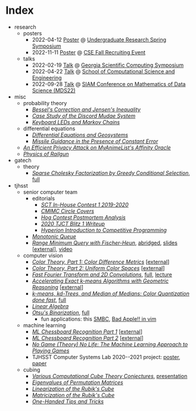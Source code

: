 # Index

- research
  - posters
    - 2022-04-12
      [Poster](./research/posters/2022-04-12-spring-symposium/poster.pdf)
      @ [Undergraduate Research Spring
      Symposium](https://symposium.urop.gatech.edu/)
    - 2022-11-11
      [Poster](./research/posters/2022-11-11-cse-recruiting/poster.pdf)
      @ [CSE Fall Recruiting
      Event](https://cse.gatech.edu/fall-2022-recruting-event)
  - talks
    - 2022-02-19
      [Talk](./research/talks/2022-02-19-gscs/presentation.pdf)
      @ [Georgia Scientific Computing
      Symposium](https://comp-physics.group/GSCS22/)
    - 2022-04-22
      [Talk](./research/talks/2022-04-22-cse/presentation.pdf)
      @ [School of Computational Science and
      Engineering](https://cse.gatech.edu/)
    - 2022-09-28
      [Talk](./research/talks/2022-09-28-mds/presentation.pdf)
      @ [SIAM Conference on Mathematics of Data Science (MDS22)](https://meetings.siam.org/sess/dsp_talk.cfm?p=122967)
- misc
  - probability theory
    - [_Bessel's Correction and Jensen's Inequality_](./misc/bessel-correction/bessel.pdf)
    - [_Case Study of the Discord Mudae System_](./misc/gacha-optimization/writeup.pdf)
    - [_Keyboard LEDs and Markov Chains_](./misc/keyboard-markov-chains/writeup.pdf)
  - differential equations
    - [_Differential Equations and Geosystems_](./misc/diffy-geosystems/geosystems.pdf)
    - [_Missile Guidance in the Presence of Constant Error_](./misc/missile-guidance/missile.pdf)
  - [_An Efficient Privacy Attack on MyAnimeList's Affinity Oracle_](./misc/mal-affinity-attack/writeup.pdf)
  - [_Physics of Railgun_](./misc/railgun/railgun.pdf)
- gatech
  - theory
    - [_Sparse Cholesky Factorization by Greedy Conditional Selection_](./gatech/theory/cholesky/handout.pdf),
      [full](./gatech/theory/cholesky/presentation.pdf)
- tjhsst
  - senior computer team
    - editorials
      - [_SCT In-House Contest 1 2019-2020_](./tjhsst/sct/editorials/2019sctq1/writeup.pdf)
      - [_CMIMC Circle Covers_](./tjhsst/sct/editorials/cmimc2021/writeup.pdf)
      - [_Hog Contest Postmortem Analysis_](./tjhsst/sct/editorials/cs61a-hog-contest/writeup.pdf)
      - [_2020 TJCT Blitz 1 Writeup_](./tjhsst/sct/editorials/ct-blitz1/writeup.pdf)
      - [_Hyperion Introduction to Competitive Programming_](./tjhsst/sct/editorials/hyperion-intro/writeup.pdf)
    - [_Monotonic Queue_](./tjhsst/sct/monotonic-queue/lecture.pdf)
    - [_Range Minimum Query with Fischer-Heun_](./tjhsst/sct/range-minimum-query/lecture.pdf),
      [abridged](./tjhsst/sct/abridged-rmq/lecture.pdf),
      [slides](./tjhsst/sct/range-minimum-query/slides.pdf)
      [[external](https://docs.google.com/presentation/d/1ciEmKE4fL4VOkCjlWj0ZSlNMEirYERIxEEVa8kII0DY/edit?usp=sharing)],
      [video](https://youtu.be/wqfwPICt-Tg)
  - computer vision
    - [_Color Theory, Part 1: Color Difference Metrics_](./tjhsst/cv/color-theory/part1.pdf)
      [[external](https://docs.google.com/presentation/d/1XlxeFMDeSFhnE3O-h7EvX-LEPMq4O18Dc1llNjYITZI/edit?usp=sharing)]
    - [_Color Theory, Part 2: Uniform Color Spaces_](./tjhsst/cv/color-theory/part2.pdf)
      [[external](https://docs.google.com/presentation/d/1KGOiKWH8d5PEPVF3700smOwqc6q4iCkpAeJycYwdl8E/edit?usp=sharing)]
    - [_Fast Fourier Transform and 2D Convolutions_](./tjhsst/cv/convolution/handout.pdf),
      [full](./tjhsst/cv/convolution/presentation.pdf),
      [lecture](./tjhsst/cv/convolution/lecture.pdf)
    - [_Accelerating Exact k-means Algorithms with Geometric Reasoning_](./tjhsst/cv/k-means/slides.pdf)
      [[external](https://docs.google.com/presentation/d/1U8PiAoVIe2rvfzQ_q9tECdlYfy-mHq6HnJUC45Wy9Y4/edit?usp=sharing)]
    - [_k-means, kd-Trees, and Median of Medians: Color Quantization done fast_](./tjhsst/cv/k-means-kd-tree/handout.pdf),
      [full](./tjhsst/cv/k-means-kd-tree/presentation.pdf)
    - [_Linear Algebra_](./tjhsst/cv/linear-algebra/lecture.pdf)
    - [_Otsu's Binarization_](./tjhsst/cv/otsu-binarization/handout.pdf),
      [full](./tjhsst/cv/otsu-binarization/presentation.pdf)
      - fun applications:
        this [SMBC](https://www.smbc-comics.com/comic/2010-09-11),
        [Bad Apple!! in vim](https://youtu.be/q7K96mFyagE)
  - machine learning
    - [_ML Chessboard Recognition Part 1_](./tjhsst/ml/chessboard-recognition/part1.pdf)
      [[external](https://docs.google.com/presentation/d/10itvI75JGUYMXxGsJWE88ZogLPrzJSDJ9z4w4koN2vs/edit?usp=sharing)]
    - [_ML Chessboard Recognition Part 2_](./tjhsst/ml/chessboard-recognition/part2.pdf)
      [[external](https://docs.google.com/presentation/d/1bNuaxi54NCM5oGh0NIlBVWBydJGxCPxmbSv71Ux3A9Y/edit?usp=sharing)]
    - [_No Game (Theory) No Life: The Machine Learning Approach to Playing Games_](./tjhsst/ml/game-theory/lecture.pdf)
    - TJHSST Computer Systems Lab 2020--2021 project:
      [poster](./tjhsst/ml/syslab/poster.pdf),
      [paper](./tjhsst/ml/syslab/paper.pdf)
  - cubing
    - [_Various Computational Cube Theory Conjectures_](./tjhsst/cubing/computational-cube-theory/cubetheory.pdf),
      [presentation](./tjhsst/cubing/computational-cube-theory/ComputationalCubeTheory.pdf)
    - [_Eigenvalues of Permutation Matrices_](./tjhsst/cubing/eigenvalues-permutation-matrices/eigenvalue.pdf)
    - [_Linearization of the Rubik's Cube_](./tjhsst/cubing/linearization/linear.pdf)
    - [_Matricization of the Rubik's Cube_](./tjhsst/cubing/matricization/matrix.pdf)
    - [_One-Handed Tips and Tricks_](./tjhsst/cubing/one-handed-tips-tricks/lecture.pdf)

